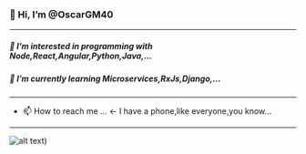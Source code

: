 ### 👋 Hi, I’m @OscarGM40
___
##### 👀 I’m interested in programming with Node,React,Angular,Python,Java,...
##### 🌱 I’m currently learning Microservices,RxJs,Django,...
___

- 📫 How to reach me ... <- I have a phone,like everyone,you know...
___
![alt text](https://github.com/[OscarGM40/OscarGM40/blob/main/image.jpg?raw=true))
<!---
OscarGM40/OscarGM40 is a ✨ special ✨ repository because its `README.md` (this file) appears on your GitHub profile.
You can click the Preview link to take a look at your changes.
--->
